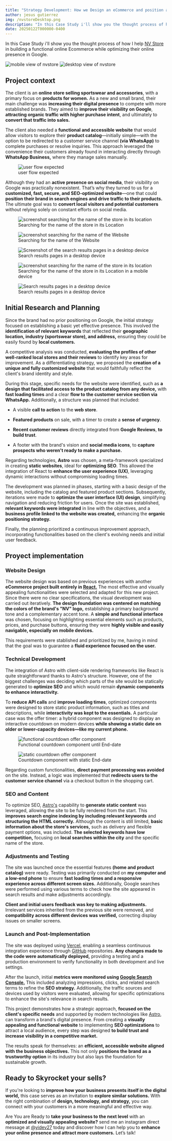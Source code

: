 ```yaml
---
title: "Strategy Development: How we Design an eCommerce and position a brand in Google"
author: jesus gutierrez
img: /nvstoreDesktop.png
description: "In this Case Study i'll show you the thought process of how I help NV Store in building a functional online Ecommerce while optimizing their online presence in Google."
date: 20250122T000000-0400
---
```


<!-- intro -->
<p>In this Case Study i'll show you the thought process of how I help <a title='ir a https://nvstore.vercel.app/' href="https://nvstore.vercel.app/" target='_blank' rel='noreferrer nofollow noopener'>NV Store</a> in building a functional online Ecommerce while optimizing their online presence in Google.</p>

<div class="flex gap-2 overflow-hidden max-md:flex-col-reverse md:gap-4">
<img class="mx-auto aspect-auto max-h-[580px] md:max-h-64 lg:max-h-96 xl:max-h-[360px]" src='/nvstoreMobile.png' alt="mobile view of nvstore" />
<img class="mx-auto aspect-video max-h-64 max-sm:max-h-72 lg:max-h-96 xl:max-h-[360px]" src='/nvstoreDesktop.png' alt="desktop view of nvstore" />
</div>
<!-- contexto del proyecto -->

<h2>Project context</h2>

<p>The client is an <strong>online store selling sportswear and accessories</strong>, with a primary focus on <strong>products for women.</strong> As a new and small brand, their main challenge was <strong>increasing their digital presence</strong> to compete with more established brands. They aimed to <strong>improve their visibility on Google</strong>, <strong>attracting organic traffic with higher purchase intent</strong>, and ultimately to <strong>convert that traffic into sales.</strong></p>

<p>The client also needed a <strong>functional and accessible website</strong> that would allow visitors to explore their <strong>product catalog</strong>—initially simple—with the option to be redirected to a customer service channel <strong>(via WhatsApp)</strong> to complete purchases or resolve inquiries. This approach leveraged the convenience their customers already found in interacting directly through <strong>WhatsApp Business,</strong> where they manage sales manually.</p>

<figure>
    <picture>
        <img class="mx-auto" src='/flow-en.png' alt="user flow expected" />
    </picture>
    <figcaption class='text-white/90 text-center text-sm font-normal sm:text-base'>user flow expected</figcaption>
</figure>

<p>Although they had an <strong>active presence on social media</strong>, their visibility on Google was practically nonexistent. That’s why they turned to us for a <strong>customized, fast, secure, and SEO-optimized website</strong>—one that could <strong>position their brand in search engines and drive traffic to their products.</strong> The ultimate goal was to <strong>convert local visitors and potential customers</strong> without relying solely on constant efforts on social media.</p>

<div class='md:hidden'>
<figure>
    <picture>
        <img class="mx-auto aspect-auto max-h-[650px] md:max-h-64 lg:max-h-96 xl:max-h-[720px]" src='/busquedaMobile1.png' alt="screenshot searching for the name of the store in its location" />
    </picture>
    <figcaption class='text-white/90 text-center text-sm font-normal sm:text-base'>Searching for the name of the store in its Location</figcaption>
</figure>

<figure>
    <picture>
        <img class="mx-auto aspect-auto max-h-[650px] md:max-h-64 lg:max-h-96 xl:max-h-[720px]" src='/busquedaMobile2.png' alt="screenshot searching for the name of the Website" />
    </picture>
    <figcaption class='text-white/90 text-center text-sm font-normal sm:text-base'>Searching for the name of the Website</figcaption>
</figure>

<figure>
    <picture>
        <img class="mx-auto aspect-auto max-h-[650px] md:max-h-64 lg:max-h-96 xl:max-h-[720px]" src='/busquedaMobile.png' alt="Screenshot of the search results pages in a desktop device" />
    </picture>
    <figcaption class='text-white/90 text-center text-sm font-normal sm:text-base'>Search results pages in a desktop device</figcaption>
</figure>
</div>

<div class='flex gap-1 max-md:hidden'>
<figure class='w-[248px] place-items-center px-1'>
    <picture class=''>
        <img class="aspect-auto max-h-[580px] lg:max-h-96" src='/busquedaMobile1.png' alt="screenshot searching for the name of the store in its location" />
    </picture>
     <figcaption class='text-white/90 text-center text-sm font-normal sm:text-base'>Searching for the name of the store in its Location in a mobile device</figcaption>
</figure>

<figure class='h-min '>
    <picture class='h-min'>
        <img class="aspect-video h-[384px] max-lg:max-h-[320px]" src='/busqueda.png' alt="Search results pages in a desktop device" />
    </picture>
    <figcaption class='text-white/90 text-center text-sm font-normal sm:text-base'>Search results pages in a desktop device</figcaption>
</figure>
</div>
<!-- Investigación Inicial y Planificación -->

<h2>Initial Research and Planning</h2>
<p>Since the brand had no prior positioning on Google, the initial strategy focused on establishing a basic yet effective presence. This involved the <strong>identification of relevant keywords</strong> that reflected their <strong>geographic location, industry (sportswear store), and address,</strong> ensuring they could be easily found by <strong>local customers.</strong></p>

<p>A competitive analysis was conducted, <strong>evaluating the profiles of other well-ranked local stores and their reviews</strong> to identify key areas for improvement. As a differentiating strategy, we proposed the <strong>creation of a unique and fully customized website</strong> that would faithfully reflect the client's brand identity and style.</p>

<p>During this stage, specific needs for the website were identified, such as <strong>a design that facilitated access to the product catalog from any device,</strong> with <strong>fast loading times</strong> and a clear <strong>flow to the customer service section via WhatsApp.</strong> Additionally, a structure was planned that included:</p>

<ul>
<li>
 <p>A visible <strong>call to action</strong> to the <strong>web store</strong>.</p>
</li>
<li>
<p><strong>Featured products</strong> on sale, with a timer to create a <strong>sense of urgency</strong>.</p>
</li>
<li>
<p><strong>Recent customer reviews</strong> directly integrated from <strong>Google Reviews</strong>, <strong>to build trust</strong>.</p>
</li>
<li>
 <p>A footer with the brand's vision and <strong>social media icons</strong>, to <strong>capture prospects who weren't ready to make a purchase.</strong></p>
</li>
</ul>

<p>Regarding technologies, <strong>Astro</strong> was chosen, a meta-framework specialized in creating <strong>static websites</strong>, ideal for <strong>optimizing SEO</strong>. This allowed the integration of React to <strong>enhance the user experience (UX)</strong>, leveraging dynamic interactions without compromising loading times.</p>

<p>The development was planned in phases, starting with a basic design of the website, including the catalog and featured product sections. Subsequently, iterations were made to <strong>optimize the user interface (UI) design</strong>, simplifying navigation and reducing friction for users. Once the site was established, <strong>relevant keywords were integrated</strong> in line with the objectives, and a <strong>business profile linked to the website was created,</strong> enhancing the <strong>organic positioning strategy.</strong></p>

<p>Finally, the planning prioritized a continuous improvement approach, incorporating functionalities based on the client's evolving needs and initial user feedback.</p>

<!-- implementacion del proyecto -->

<h2>Proyect implementation</h2>

<h3>Website Design</h3>

<p>The website design was based on previous experiences with another <strong>eCommerce project built entirely in <a title='view the ReactJS documentation' href="https://react.dev/" target='_blank' rel='noreferrer nofollow noopener'>React.</a></strong> The most effective and visually appealing functionalities were selected and adapted for this new project. Since there were no clear specifications, the visual development was carried out iteratively. <strong>The design foundation was centered on matching the colors of the brand's "NV" logo,</strong> establishing a primary background tone and a complementary accent tone. A <strong>simple and functional interface</strong> was chosen, focusing on highlighting essential elements such as products, prices, and purchase buttons, ensuring they were <strong>highly visible and easily navigable, especially on mobile devices.</strong></p>

<p>This requirements were stablished and prioritized by me, having in mind that the goal was to guarantee a <strong>fluid experience focused on the user.</strong></p>

<h3>Technical Development</h3>

<p>The integration of Astro with client-side rendering frameworks like React is quite straightforward thanks to Astro's structure. However, one of the biggest challenges was deciding which parts of the site would be statically generated to <strong>optimize SEO</strong> and which would remain <strong>dynamic components to enhance interactivity.</strong></p>

<p>To <strong>reduce API calls</strong> and <strong>improve loading times</strong>, optimized components were designed to store static product information, such as titles and descriptions, while <strong>interactivity was kept to the essentials.</strong> A particular case was the offer timer: a hybrid component was designed to display an interactive countdown on modern devices <strong>while showing a static date on older or lower-capacity devices—like my current phone.</strong></p>

<div class="flex gap-2 overflow-hidden justify-center max-sm:flex-col md:gap-4">
<figure >
    <picture >
<img class="mx-auto sm:max-lg:max-h-[539px] max-h-[620px]" src='/captura-nvstore-reloj.jpg' alt="functional countdown offer component " />
</picture>
<figcaption class='text-white/90 text-center text-sm font-normal sm:text-base'>
Functional countdown component until End-date</figcaption>
</figure>
<figure>
    <picture>
<img class="mx-auto sm:max-lg:max-h-[539px] max-h-[620px]" src='/captura-nvstore-reloj-1.jpg' alt="static countdown offer component" />
</picture>
<figcaption class='text-white/90 text-center text-sm font-normal sm:text-base'>
Countdown component with static End-date</figcaption>
</figure>
</div>

<p>Regarding custom functionalities, <strong>direct payment processing was avoided</strong> on the site. Instead, a logic was implemented that <strong>redirects users to the customer service channel</strong> via a checkout button in the shopping cart.</p>

<h3>SEO and Content</h3>

<p>To optimize SEO, <a title='see AstroJS docs' href="https://astro.build/" target='_blank' rel='noreferrer nofollow noopener'>Astro's</a> capability to <strong>generate static content</strong> was leveraged, allowing the site to be fully rendered from the start. This <strong>improves search engine indexing by including relevant keywords</strong> and <strong>structuring the HTML correctly.</strong> Although the content is still limited, <strong>basic information about the store's services,</strong> such as delivery and flexible payment options, was included. <strong>The selected keywords have low competition,</strong> focusing on <strong>local searches within the city</strong> and the specific <bold>name of the store.</bold></p>

<h3>Adjustments and Testing</h3>

<p>The site was launched once the essential features <strong>(home and product catalog)</strong> were ready. Testing was primarily conducted on <strong>my computer and a low-end phone</strong> to ensure <strong>fast loading times and a responsive experience across different screen sizes.</strong> Additionally, Google searches were performed using various terms to check how the site appeared in search results and make adjustments accordingly.</p>

<p><strong>Client and initial users feedback was key to making adjustments.</strong> Irrelevant services inherited from the previous site were removed, and <strong>compatibility across different devices was verified,</strong> correcting display issues on smaller screens.</p>

<h3>Launch and Post-Implementation</h3>

<p>The site was deployed using <a title='Go to Vercel.com' href="https://vercel.com/" target='_blank' rel='noreferrer nofollow noopener'>Vercel</a>, enabling a seamless continuous integration experience through <a title='Go to GitHub' href="https://github.com/" target='_blank' rel='noreferrer noopener'>GitHub</a> repositories. <strong>Any changes made to the code were automatically deployed,</strong> providing a testing and a production environment to verify functionality in both development and live settings.</p>

<p>After the launch, initial <strong>metrics were monitored using <a title='go to google search console' href="https://search.google.com/search-console/about" target='_blank' rel='noreferrer nofollow noopener'>Google Search Console.</a></strong> This included analyzing impressions, clicks, and related search terms to refine the <strong>SEO strategy.</strong> Additionally, the traffic sources and devices used by visitors were evaluated, allowing for specific optimizations to enhance the site's relevance in search results.</p>

<p>This project demonstrates how a strategic approach, <strong>focused on the client's specific needs</strong> and supported by modern technologies like <a title='view AstroJS documentation' href="https://astro.build/" target='_blank' rel='noreferrer nofollow noopener'>Astro</a>, can transform a brand's digital presence. From creating a <strong>visually appealing and functional website</strong> to implementing <strong>SEO optimizations</strong> to attract a local audience, every step was designed <strong>to build trust and increase visibility in a competitive market.</strong></p>

<p>The results speak for themselves: an <strong>efficient, accessible website aligned with the business objectives.</strong> This not only <strong>positions the brand as a trustworthy option</strong> in its industry but also lays the foundation for sustainable growth.</p>

<h2>Ready to Skyrocket your sells?</h2>
<p>If you're looking to <strong>improve how your business presents itself in the digital world,</strong> this case serves as an invitation to <strong>explore similar solutions.</strong> With the right combination of <strong>design, technology, and strategy,</strong> you can connect with your customers in a more meaningful and effective way.</p>

<p>Are You are Ready to <strong>take your business to the next level</strong> with an <strong>optimized and visually appealing website?</strong> send me an instagram direct message at <a href="https://ig.me/m/yidev27" target='_blank' rel='noreferrer nofollow noopener'>@yidev27</a> today and discover how I can help you to <strong>enhance your online presence and attract more customers.</strong> Let’s talk!</p>
